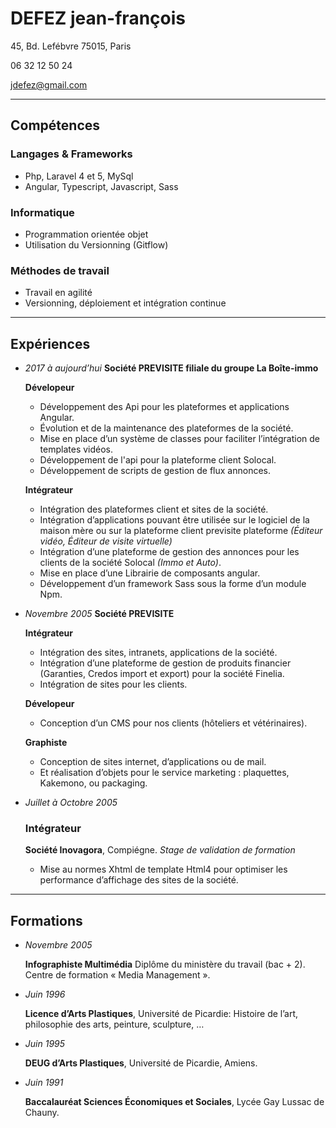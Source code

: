 # DEFEZ jean-françois
45, Bd. Lefébvre 75015, Paris

06 32 12 50 24

jdefez@gmail.com
___

## Compétences

### Langages & Frameworks
 - Php, Laravel 4 et 5, MySql
 - Angular, Typescript, Javascript, Sass

### Informatique
 - Programmation orientée objet
 - Utilisation du Versionning (Gitflow)

### Méthodes de travail
 - Travail en agilité
 - Versionning, déploiement et intégration continue
___

## Expériences
  - *2017 à aujourd’hui*
    **Société PREVISITE filiale du groupe La Boîte-immo**
  
    **Dévelopeur**
    - Développement des Api pour les plateformes et applications Angular.
    - Évolution et de la maintenance des plateformes de la société.
    - Mise en place d’un système de classes pour faciliter l’intégration de templates vidéos.
    - Développement de l'api pour la plateforme client Solocal.
    - Développement de scripts de gestion de flux annonces.

    **Intégrateur**
    - Intégration des plateformes client et sites de la société.
    - Intégration d’applications pouvant être utilisée sur le logiciel de la
      maison mère ou sur la plateforme client previsite plateforme *(Éditeur
      vidéo, Éditeur de visite virtuelle)*
    - Intégration d’une plateforme de gestion des annonces pour les clients de la
      société Solocal *(Immo et Auto)*.
    - Mise en place d’une Librairie de composants angular.
    - Développement d’un framework Sass sous la forme d’un module Npm.

  - *Novembre 2005*
    **Société PREVISITE**

    **Intégrateur**
    - Intégration des sites, intranets, applications de la société.
    - Intégration d’une plateforme de gestion de produits financier (Garanties, Credos import et export) pour la société  Finelia.
    - Intégration de sites pour les clients.

    **Dévelopeur**
    - Conception d’un CMS pour nos clients (hôteliers et vétérinaires).

    **Graphiste**
    - Conception de sites internet, d’applications ou de mail.
    - Et réalisation d’objets pour le service marketing : plaquettes, Kakemono,
      ou packaging.

  - *Juillet à Octobre 2005*
    ### Intégrateur
    **Société Inovagora**, Compiégne. *Stage de validation de formation*
    - Mise au normes Xhtml de template Html4 pour optimiser les performance
      d’affichage des sites de la société.

___

## Formations

 - *Novembre 2005*

   **Infographiste Multimédia** Diplôme du ministère du travail (bac + 2).
   Centre de formation « Media Management ».

 - *Juin 1996*

   **Licence d’Arts Plastiques**, Université de Picardie: Histoire de l’art,
   philosophie des arts, peinture, sculpture, …

 - *Juin 1995*

   **DEUG d’Arts Plastiques**, Université de Picardie, Amiens.

 - *Juin 1991*

   **Baccalauréat Sciences Économiques et Sociales**, Lycée Gay Lussac de Chauny. 
